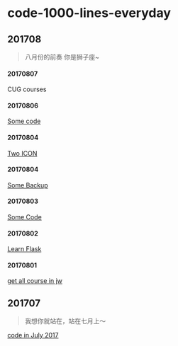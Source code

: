 # code-1000-lines-everyday

## 201708
> 八月份的前奏 你是狮子座~

#### 20170807
CUG courses

#### 20170806
[Some code](./201708/20170806)

#### 20170804
[Two ICON](./201708/20170805)

#### 20170804
[Some Backup](./201708/20170804)

#### 20170803
[Some Code](./201708/20170803)

#### 20170802
[Learn Flask](./201708/20170802)

#### 20170801
[get all course in jw](./201708/20170801)


## 201707
> 我想你就站在，站在七月上～

[code in July 2017](./201707)


